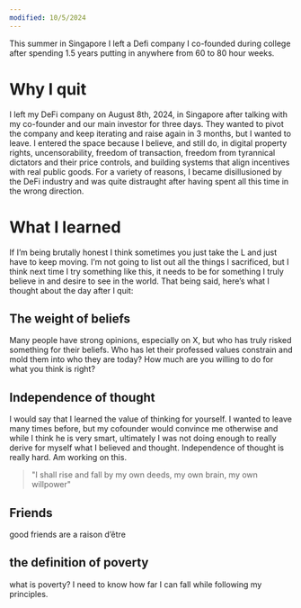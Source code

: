 ```yaml
---
modified: 10/5/2024
---
```

This summer in Singapore I left a Defi company I co-founded during college after spending 1.5 years putting in anywhere from 60 to 80 hour weeks.

# Why I quit
I left my DeFi company on August 8th, 2024, in Singapore after talking with my co-founder and our main investor for three days. They wanted to pivot the company and keep iterating and raise again in 3 months, but I wanted to leave. I entered the space because I believe, and still do, in digital property rights, uncensorability, freedom of transaction, freedom from tyrannical dictators and their price controls, and building systems that align incentives with real public goods. For a variety of reasons, I became disillusioned by the DeFi industry and was quite distraught after having spent all this time in the wrong direction.

# What I learned
If I’m being brutally honest I think sometimes you just take the L and just have to keep moving. I’m not going to list out all the things I sacrificed, but I think next time I try something like this, it needs to be for something I truly believe in and desire to see in the world. That being said, here’s what I thought about the day after I quit:

## The weight of beliefs
Many people have strong opinions, especially on X, but who has truly risked something for their beliefs. Who has let their professed values constrain and mold them into who they are today? How much are you willing to do for what you think is right?

## Independence of thought
I would say that I learned the value of thinking for yourself. I wanted to leave many times before, but my cofounder would convince me otherwise and while I think he is very smart, ultimately I was not doing enough to really derive for myself what I believed and thought. Independence of thought is really hard. Am working on this.
> "I shall rise and fall by my own deeds, my own brain, my own willpower"

## Friends
good friends are a raison d’être

## the definition of poverty
what is poverty? I need to know how far I can fall while following my principles.